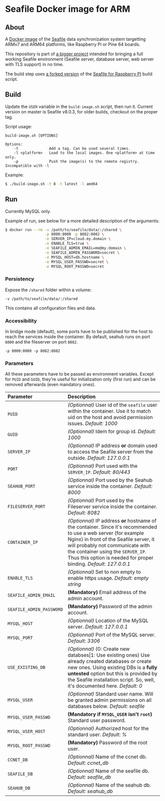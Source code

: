# Seafile Docker image for ARM

## About

A [Docker image](https://hub.docker.com/r/franchetti/seafile-arm) of the [Seafile](https://www.seafile.com/en/home/)  data synchronization system targetting ARMv7 and ARM64 platforms, like Raspberry Pi or Pine 64 boards. 

This repository is part of [a bigger project](https://github.com/ChatDeBlofeld/seafile-arm-docker) intended for bringing a full working Seafile environment (Seafile server, database server, web server with TLS support) in no time.

The build step uses [a forked version]( https://github.com/ChatDeBlofeld/seafile-rpi ) of the [Seafile for Raspberry PI]( https://github.com/haiwen/seafile-rpi ) build script.

## Build

Update the `USER` variable in the `build-image.sh` script, then run it. Current version on master is Seafile v8.0.3, for older builds, checkout on the proper tag.

Script usage:

```
build-image.sh [OPTIONS]

Options:
    -t              Add a tag. Can be used several times.
    -l <platform>   Load to the local images. One <platform> at time only.
    -p              Push the image(s) to the remote registry. Incompatible with -l
```

Example:

```Bash
$ ./build-image.sh -t 8 -t latest -l amd64
```

##  Run

Currently MySQL only.

Example of run, see below for a more detailed description of the arguments:

```Bash
$ docker run --rm -v /path/to/seafile/data/:/shared \
                  -p 8000:8000 -p 8082:8082 \
                  -e SERVER_IP=cloud.my.domain \
                  -e ENABLE_TLS=true \
                  -e SEAFILE_ADMIN_EMAIL=me@my.domain \
                  -e SEAFILE_ADMIN_PASSWORD=secret \
                  -e MYSQL_HOST=db.hostname \
                  -e MYSQL_USER_PASSWD=secret \
                  -e MYSQL_ROOT_PASSWD=secret
```

### Persistency

Expose the `/shared` folder within a volume:

```
-v /path/to/seafile/data/:/shared
```

This contains all configuration files and data.

### Accessibility

In bridge mode (default), some ports have to be published for the host to reach the services inside the container. By default, seahub runs on port `8000` and the fileserver on port `8082`.

```
-p 8000:8000 -p 8082:8082
```

### Parameters

All these parameters have to be passed as environment variables. Except for `PUID` and `GUID`, they're useful for initialization only (first run) and can be removed afterwards (even mandatory ones).

| Parameter | Description |
|:-|:-|
|`PUID`| *(Optionnal)* User id of the `seafile` user within the container. Use it to match uid on the host and avoid permission issues. *Default: 1000*|
|`GUID`| *(Optionnal)* Idem for group id. *Default: 1000* |
|`SERVER_IP`| *(Optionnal)* IP address **or** domain used to access the Seafile server from the outside. *Default: 127.0.0.1*|
|`PORT`|*(Optionnal)* Port used with the `SERVER_IP`. *Default: 80/443*|
|`SEAHUB_PORT`|*(Optionnal)* Port used by the Seahub service inside the container. *Default: 8000*|
|`FILESERVER_PORT`|*(Optionnal)* Port used by the Fileserver service inside the container. *Default: 8082*|
|`CONTAINER_IP`|*(Optionnal)* IP address **or** hostname of the container. Since it's recommended to use a web server (for example Nginx) in front of the Seafile server, it will probably not communicate with the container using the `SERVER_IP`. Thus this option is needed for proper binding. *Default: 127.0.0.1*|
|`ENABLE_TLS`|*(Optionnal)* Set to non empty to enable https usage. *Default: empty string*|
|`SEAFILE_ADMIN_EMAIL`|**(Mandatory)** Email address of the admin account.|
|`SEAFILE_ADMIN_PASSWORD`|**(Mandatory)** Password of the admin account.|
|`MYSQL_HOST`|*(Optionnal)* Location of the MySQL server. *Default: 127.0.0.1*|
|`MYSQL_PORT`|*(Optionnal)* Port of the MySQL server. *Default: 3306*|
|`USE_EXISTING_DB`|*(Optionnal)* (0: Create new databses\|1: Use existing ones) Use already created databases or create new ones. Using existing DBs is a **fully untested** option but this is provided by the Seafile installation script. So, well, it's documented here. *Default: 0*|
|`MYSQL_USER`|*(Optionnal)* Standard user name. Will be granted admin permissions on all databases below. *Default: seafile*|
|`MYSQL_USER_PASSWD`|**(Mandatory if `MYSQL_USER` isn't `root`)** Standard user password.|
|`MYSQL_USER_HOST`|*(Optionnal)* Authorized host for the standard user. *Default: %*|
|`MYSQL_ROOT_PASSWD`|**(Mandatory)** Password of the root user. |
|`CCNET_DB`|*(Optionnal)* Name of the ccnet db. *Default: ccnet_db*|
|`SEAFILE_DB`|*(Optionnal)* Name of the seafile db. *Default: seafile_db*|
|`SEAHUB_DB`|*(Optionnal)* Name of the seahub db. *Default: seahub_db*|
